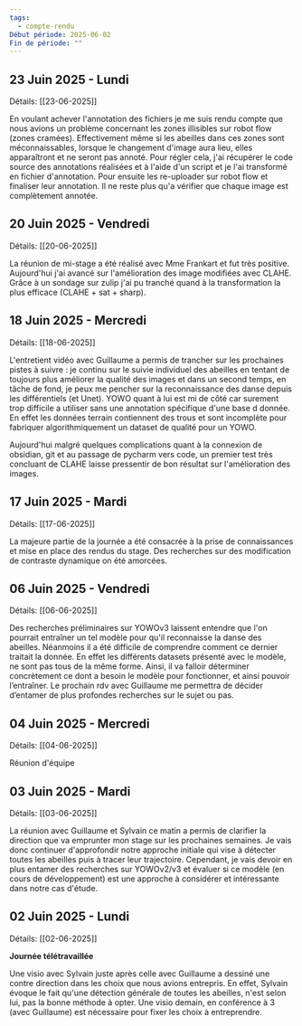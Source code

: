 ```yaml
---
tags:
  - compte-rendu
Début période: 2025-06-02
Fin de période: ""
---
```

## 23 Juin 2025 - Lundi
Détails: [[23-06-2025]]

En voulant achever l'annotation des fichiers je me suis rendu compte que nous avions un problème concernant les zones illisibles sur robot flow (zones cramées). Effectivement même si les abeilles dans ces zones sont méconnaissables, lorsque le changement d'image aura lieu, elles apparaîtront et ne seront pas annoté. Pour régler cela, j'ai récupérer le code source des annotations réalisées et à l'aide d'un script et je l'ai transformé en fichier d'annotation. Pour ensuite les re-uploader sur robot flow et finaliser leur annotation. Il ne reste plus qu'a vérifier que chaque image est complètement annotée. 

## 20 Juin 2025 - Vendredi
Détails: [[20-06-2025]]

La réunion de mi-stage a été réalisé avec Mme Frankart et fut très positive. Aujourd'hui j'ai avancé sur l'amélioration des image modifiées avec CLAHE. Grâce à un sondage sur zulip j'ai pu tranché quand à la transformation la plus efficace (CLAHE + sat + sharp). 


## 18 Juin 2025 - Mercredi
Détails: [[18-06-2025]]

L'entretient vidéo avec Guillaume a permis de trancher sur les prochaines pistes à suivre : je continu sur le suivie individuel des abeilles en tentant de toujours plus améliorer la qualité des images et dans un second temps, en tâche de fond, je peux me pencher sur la reconnaissance des danse depuis les différentiels (et Unet). YOWO quant à lui est mi de côté car surement trop difficile a utiliser sans une annotation spécifique d'une base d donnée. En effet les données terrain contiennent des trous et sont incomplète pour fabriquer algorithmiquement un dataset de qualité pour un YOWO. 

Aujourd'hui malgré quelques complications quant à la connexion de obsidian, git et au passage de pycharm vers code, un premier test très concluant de CLAHE laisse pressentir de bon résultat sur l'amélioration des images.  


## 17 Juin 2025 - Mardi
Détails: [[17-06-2025]]

La majeure partie de la journée a été consacrée à la prise de connaissances et mise en place des rendus du stage. Des recherches sur des modification de contraste dynamique on été amorcées. 


## 06 Juin 2025 - Vendredi
Détails: [[06-06-2025]]

Des recherches préliminaires sur YOWOv3 laissent entendre que l'on pourrait entraîner un tel modèle pour qu'il reconnaisse la danse des abeilles. Néanmoins il a été difficile de comprendre comment ce dernier traitait la donnée. En effet les différents datasets présenté avec le modèle, ne sont pas tous de la même forme. Ainsi, il va falloir déterminer concrètement ce dont a besoin le modèle pour fonctionner, et ainsi pouvoir l’entraîner. Le prochain rdv avec Guillaume me permettra de décider d’entamer de plus profondes recherches sur le sujet ou pas. 


## 04 Juin 2025 - Mercredi
Détails: [[04-06-2025]]

Réunion d'équipe


## 03 Juin 2025 - Mardi
Détails: [[03-06-2025]]

La réunion avec Guillaume et Sylvain ce matin a permis de clarifier la direction que va emprunter mon stage sur les prochaines semaines. 
Je vais donc continuer d'approfondir notre approche initiale qui vise à détecter toutes les abeilles puis à tracer leur trajectoire. Cependant, je vais devoir en plus entamer des recherches sur YOWOv2/v3 et évaluer si ce modèle (en cours de développement) est une approche à considérer et intéressante dans notre cas d'étude. 


## 02 Juin 2025 - Lundi
Détails: [[02-06-2025]]

**Journée télétravaillée**

Une visio avec Sylvain juste après celle avec Guillaume a dessiné une contre direction dans les choix que nous avions entrepris. En effet, Sylvain évoque le fait qu'une détection générale de toutes les abeilles, n'est selon lui, pas la bonne méthode à opter. Une visio demain, en conférence à 3 (avec Guillaume) est nécessaire pour fixer les choix à entreprendre.  